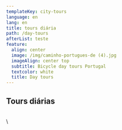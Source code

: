 ```yaml
---
templateKey: city-tours
language: en
lang: en
title: tours diária
path: /day-tours
afterList: teste
feature:
  align: center
  image: /img/caminho-portugues-de (4).jpg
  imageAlign: center top
  subtitle: Bicycle day tours Portugal
  textcolor: white
  title: Day tours
---
```


## Tours diárias
\
\
